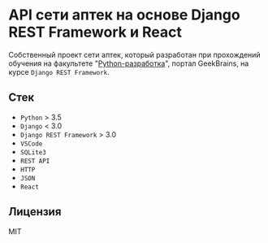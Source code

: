 # API сети аптек на основе Django REST Framework и React

Собственный проект сети аптек, который разработан при прохождений обучения на факультете "[Python-разработка](https://gb.ru/geek_university/python)", портал GeekBrains, на курсе `Django REST Framework`.

## Стек

* `Python` > 3.5
* `Django` < 3.0
* `Django REST Framework` > 3.0
* `VSCode`
* `SQLite3`
* `REST API`
* `HTTP`
* `JSON`
* `React`

## Лицензия

MIT

